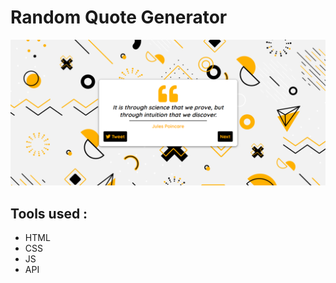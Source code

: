 # Random Quote Generator

<p align="center">
  <img src="app.png">
</p>

## Tools used : 
- HTML
- CSS
- JS
- API
